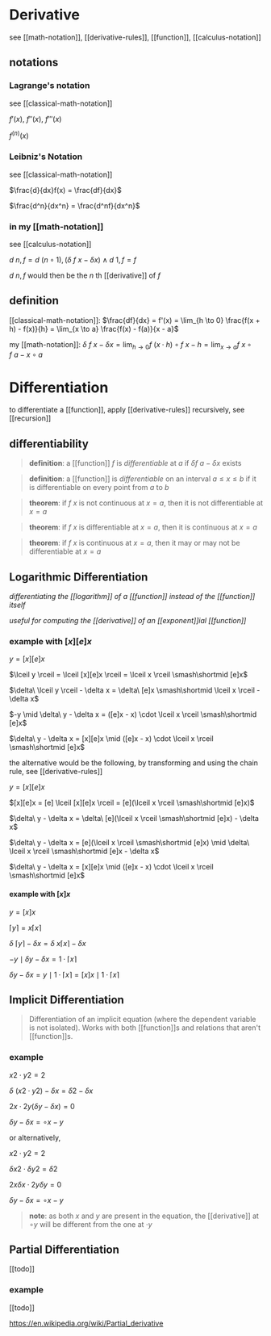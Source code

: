 # Derivative

see [[math-notation]], [[derivative-rules]], [[function]], [[calculus-notation]]

## notations

### Lagrange's notation

see [[classical-math-notation]]

$f'(x)$, $f''(x)$, $f'''(x)$

$f^{(n)}(x)$

### Leibniz's Notation

see [[classical-math-notation]]

$\frac{d}{dx}f(x) = \frac{df}{dx}$

$\frac{d^n}{dx^n} = \frac{d^nf}{dx^n}$

### in my [[math-notation]]

see [[calculus-notation]]

$d\ n, f = d\ (n \circ 1), (\delta\ f\ x - \delta x) \land d\ 1, f = f$

$d\ n, f$ would then be the $n$ th [[derivative]] of $f$

## definition

[[classical-math-notation]]: $\frac{df}{dx} = f'(x) = \lim_{h \to 0} \frac{f(x + h) - f(x)}{h} = \lim_{x \to a} \frac{f(x) - f(a)}{x - a}$

my [[math-notation]]: $\delta\ f\ x - \delta x = \lim_{h \to 0} f\ (x \cdot h) \circ f\ x - h = \lim_{x \to a} f\ x \circ f\ a - x \circ a$

# Differentiation

to differentiate a [[function]], apply [[derivative-rules]] recursively, see [[recursion]]

## differentiability

> **definition**: a [[function]] $f$ is _differentiable_ at $a$ if $\delta f\ a - \delta x$ exists

> **definition**: a [[function]] is _differentiable_ on an interval $a \le x \le b$ if it is differentiable on every point from $a$ to $b$

> **theorem**: if $f\ x$ is not continuous at $x = a$, then it is not differentiable at $x = a$

> **theorem**: if $f\ x$ is differentiable at $x = a$, then it is continuous at $x = a$

> **theorem**: if $f\ x$ is continuous at $x = a$, then it may or may not be differentiable at $x = a$

## Logarithmic Differentiation

_differentiating the [[logarithm]] of a [[function]] instead of the [[function]] itself_

_useful for computing the [[derivative]] of an [[exponent]]ial [[function]]_

### example with $[x][e]x$

$y = [x][e]x$

$\lceil y \rceil = \lceil [x][e]x \rceil = \lceil x \rceil \smash\shortmid [e]x$

$\delta\ \lceil y \rceil - \delta x = \delta\ [e]x \smash\shortmid \lceil x \rceil - \delta x$

$-y \mid \delta\ y - \delta x = ([e]x - x) \cdot \lceil x \rceil \smash\shortmid [e]x$

$\delta\ y - \delta x = [x][e]x \mid ([e]x - x) \cdot \lceil x \rceil \smash\shortmid [e]x$

the alternative would be the following, by transforming and using the chain rule, see [[derivative-rules]]

$y = [x][e]x$

$[x][e]x = [e] \lceil [x][e]x \rceil = [e](\lceil x \rceil \smash\shortmid [e]x)$

$\delta\ y - \delta x = \delta\ [e](\lceil x \rceil \smash\shortmid [e]x) - \delta x$

$\delta\ y - \delta x = [e](\lceil x \rceil \smash\shortmid [e]x) \mid \delta\ \lceil x \rceil \smash\shortmid [e]x - \delta x$

$\delta\ y - \delta x = [x][e]x \mid ([e]x - x) \cdot \lceil x \rceil \smash\shortmid [e]x$

#### example with $[x]x$

$y = [x]x$

$\lceil y \rceil = x \lceil x \rceil$

$\delta\ \lceil y \rceil - \delta x = \delta\ x \lceil x \rceil - \delta x$

$-y \mid \delta y - \delta x = 1 \cdot \lceil x \rceil$

$\delta y - \delta x = y \mid 1 \cdot \lceil x \rceil = [x]x \mid 1 \cdot \lceil x \rceil$

## Implicit Differentiation

> Differentiation of an implicit equation (where the dependent variable is not isolated). Works with both [[function]]s and relations that aren't [[function]]s.

### example

$x2 \cdot y2 = 2$

$\delta\ (x2 \cdot y2) - \delta x = \delta 2 - \delta x$

$2x \cdot 2y(\delta y - \delta x) = 0$

$\delta y - \delta x = \circ x - y$

or alternatively,

$x2 \cdot y2 = 2$

$\delta x2 \cdot \delta y2 = \delta 2$

$2x \delta x \cdot 2y \delta y = 0$

$\delta y - \delta x = \circ x - y$

> **note**: as both $x$ and $y$ are present in the equation, the [[derivative]] at $\circ y$ will be different from the one at $\cdot y$

## Partial Differentiation

[[todo]]

### example

[[todo]]

<https://en.wikipedia.org/wiki/Partial_derivative>
